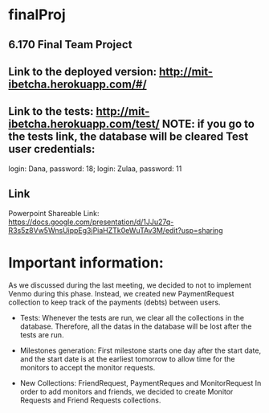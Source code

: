 finalProj
=========

6.170 Final Team Project
------
Link to the deployed version:
  http://mit-ibetcha.herokuapp.com/#/
------
Link to the tests:
  http://mit-ibetcha.herokuapp.com/test/ 
  NOTE: if you go to the tests link, the database will be cleared
Test user credentials:
-
  login: Dana, password: 18; 
  login: Zulaa, password: 11
  

Link
------
Powerpoint Shareable Link: https://docs.google.com/presentation/d/1JJu27q-R3s5z8Vw5WnsUippEg3jPiaHZTk0eWuTAv3M/edit?usp=sharing


Important information:
============================

As we discussed during the last meeting, we decided to not to implement Venmo during this phase. Instead, we created new PaymentRequest collection to keep track of the payments (debts) between users.

- Tests:
Whenever the tests are run, we clear all the collections in the database. Therefore, all the datas in the database will be lost after the tests are run.

- Milestones generation:
First milestone starts one day after the start date, and the start date is at the earliest tomorrow to allow time for the monitors to accept the monitor requests.

- New Collections: FriendRequest, PaymentReques and MonitorRequest
In order to add monitors and friends, we decided to create Monitor Requests and Friend Requests collections. 